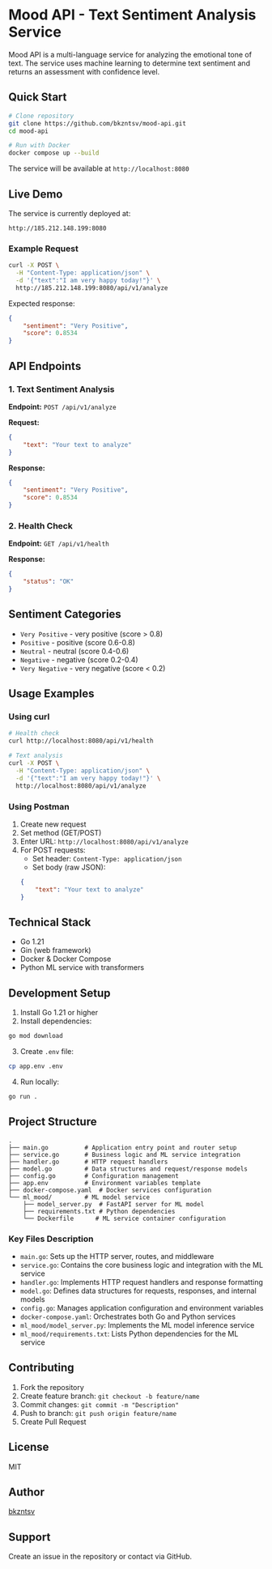 # Mood API - Text Sentiment Analysis Service

Mood API is a multi-language service for analyzing the emotional tone of text. The service uses machine learning to determine text sentiment and returns an assessment with confidence level.

## Quick Start

```bash
# Clone repository
git clone https://github.com/bkzntsv/mood-api.git
cd mood-api

# Run with Docker
docker compose up --build
```

The service will be available at `http://localhost:8080`

## Live Demo

The service is currently deployed at:
```
http://185.212.148.199:8080
```

### Example Request

```bash
curl -X POST \
  -H "Content-Type: application/json" \
  -d '{"text":"I am very happy today!"}' \
  http://185.212.148.199:8080/api/v1/analyze
```

Expected response:
```json
{
    "sentiment": "Very Positive",
    "score": 0.8534
}
```

## API Endpoints

### 1. Text Sentiment Analysis

**Endpoint:** `POST /api/v1/analyze`

**Request:**
```json
{
    "text": "Your text to analyze"
}
```

**Response:**
```json
{
    "sentiment": "Very Positive",
    "score": 0.8534
}
```

### 2. Health Check

**Endpoint:** `GET /api/v1/health`

**Response:**
```json
{
    "status": "OK"
}
```

## Sentiment Categories

- `Very Positive` - very positive (score > 0.8)
- `Positive` - positive (score 0.6-0.8)
- `Neutral` - neutral (score 0.4-0.6)
- `Negative` - negative (score 0.2-0.4)
- `Very Negative` - very negative (score < 0.2)

## Usage Examples

### Using curl

```bash
# Health check
curl http://localhost:8080/api/v1/health

# Text analysis
curl -X POST \
  -H "Content-Type: application/json" \
  -d '{"text":"I am very happy today!"}' \
  http://localhost:8080/api/v1/analyze
```

### Using Postman

1. Create new request
2. Set method (GET/POST)
3. Enter URL: `http://localhost:8080/api/v1/analyze`
4. For POST requests:
   - Set header: `Content-Type: application/json`
   - Set body (raw JSON):
   ```json
   {
       "text": "Your text to analyze"
   }
   ```

## Technical Stack

- Go 1.21
- Gin (web framework)
- Docker & Docker Compose
- Python ML service with transformers

## Development Setup

1. Install Go 1.21 or higher
2. Install dependencies:
```bash
go mod download
```

3. Create `.env` file:
```bash
cp app.env .env
```

4. Run locally:
```bash
go run .
```

## Project Structure

```
.
├── main.go          # Application entry point and router setup
├── service.go       # Business logic and ML service integration
├── handler.go       # HTTP request handlers
├── model.go         # Data structures and request/response models
├── config.go        # Configuration management
├── app.env          # Environment variables template
├── docker-compose.yaml  # Docker services configuration
└── ml_mood/         # ML model service
    ├── model_server.py  # FastAPI server for ML model
    ├── requirements.txt # Python dependencies
    └── Dockerfile      # ML service container configuration
```

### Key Files Description

- `main.go`: Sets up the HTTP server, routes, and middleware
- `service.go`: Contains the core business logic and integration with the ML service
- `handler.go`: Implements HTTP request handlers and response formatting
- `model.go`: Defines data structures for requests, responses, and internal models
- `config.go`: Manages application configuration and environment variables
- `docker-compose.yaml`: Orchestrates both Go and Python services
- `ml_mood/model_server.py`: Implements the ML model inference service
- `ml_mood/requirements.txt`: Lists Python dependencies for the ML service

## Contributing

1. Fork the repository
2. Create feature branch: `git checkout -b feature/name`
3. Commit changes: `git commit -m "Description"`
4. Push to branch: `git push origin feature/name`
5. Create Pull Request

## License

MIT

## Author

[bkzntsv](https://github.com/bkzntsv)

## Support

Create an issue in the repository or contact via GitHub. 
